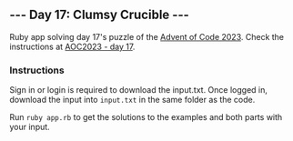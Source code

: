 ## --- Day 17: Clumsy Crucible ---

Ruby app solving day 17's puzzle of the [Advent of Code 2023](https://adventofcode.com/2023). Check the instructions at [AOC2023 - day 17](https://adventofcode.com/2023/day/17).

### Instructions

Sign in or login is required to download the input.txt. Once logged in, download the input into `input.txt` in the same folder as the code.

Run `ruby app.rb` to get the solutions to the examples and both parts with your input.
